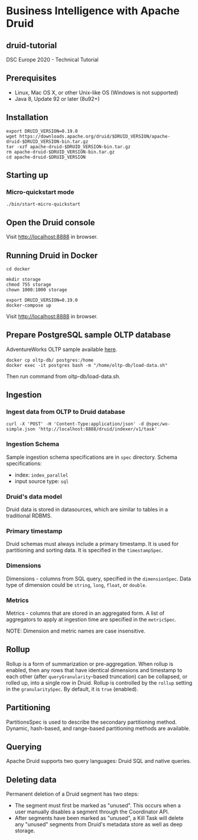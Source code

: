 # Business Intelligence with Apache Druid 
## druid-tutorial
DSC Europe 2020 - Technical Tutorial

## Prerequisites
- Linux, Mac OS X, or other Unix-like OS (Windows is not supported)
- Java 8, Update 92 or later (8u92+)

## Installation
```
export DRUID_VERSION=0.19.0
wget https://downloads.apache.org/druid/$DRUID_VERSION/apache-druid-$DRUID_VERSION-bin.tar.gz
tar -xzf apache-druid-$DRUID_VERSION-bin.tar.gz
rm apache-druid-$DRUID_VERSION-bin.tar.gz
cd apache-druid-$DRUID_VERSION
```

## Starting up
### Micro-quickstart mode
```
./bin/start-micro-quickstart
```

## Open the Druid console
Visit [http://localhost:8888](http://localhost:8888) in browser.

## Running Druid in Docker
```
cd docker

mkdir storage
chmod 755 storage
chown 1000:1000 storage

export DRUID_VERSION=0.19.0
docker-compose up
```
Visit [http://localhost:8888](http://localhost:8888) in browser.

## Prepare PostgreSQL sample OLTP database
AdventureWorks OLTP sample available [here](https://github.com/morenoh149/postgresDBSamples/tree/master/adventureworks).
```
docker cp oltp-db/ postgres:/home
docker exec -it postgres bash -m "/home/oltp-db/load-data.sh"
```
Then run command from oltp-db/load-data.sh.

## Ingestion
### Ingest data from OLTP to Druid database
```
curl -X 'POST' -H 'Content-Type:application/json' -d @spec/wo-simple.json 'http://localhost:8888/druid/indexer/v1/task'
```

### Ingestion Schema
Sample ingestion schema specifications are in `spec` directory.
Schema specifications:
* index: `index_parallel`
* input source type: `sql`

### Druid's data model
Druid data is stored in datasources, which are similar to tables in a traditional RDBMS.

### Primary timestamp
Druid schemas must always include a primary timestamp. It is used for partitioning and sorting data.
It is specified in the `timestampSpec`.

### Dimensions
Dimensions - columns from SQL query, specified in the `dimensionSpec`.
Data type of dimension could be `string`, `long`, `float`, or `double`.

### Metrics
Metrics - columns that are stored in an aggregated form. 
A list of aggregators to apply at ingestion time are specified in the `metricSpec`.

NOTE: Dimension and metric names are case insensitive.

## Rollup
Rollup is a form of summarization or pre-aggregation.
When rollup is enabled, then any rows that have identical dimensions and timestamp to each other (after `queryGranularity`-based truncation) can be collapsed, or rolled up, into a single row in Druid.
Rollup is controlled by the `rollup` setting in the `granularitySpec`. By default, it is `true` (enabled).

## Partitioning
PartitionsSpec is used to describe the secondary partitioning method.
Dynamic, hash-based, and range-based partitioning methods are available.

## Querying
Apache Druid supports two query languages: Druid SQL and native queries.

## Deleting data
Permanent deletion of a Druid segment has two steps:
- The segment must first be marked as "unused". This occurs when a user manually disables a segment through the Coordinator API.
- After segments have been marked as "unused", a Kill Task will delete any "unused" segments from Druid's metadata store as well as deep storage.
